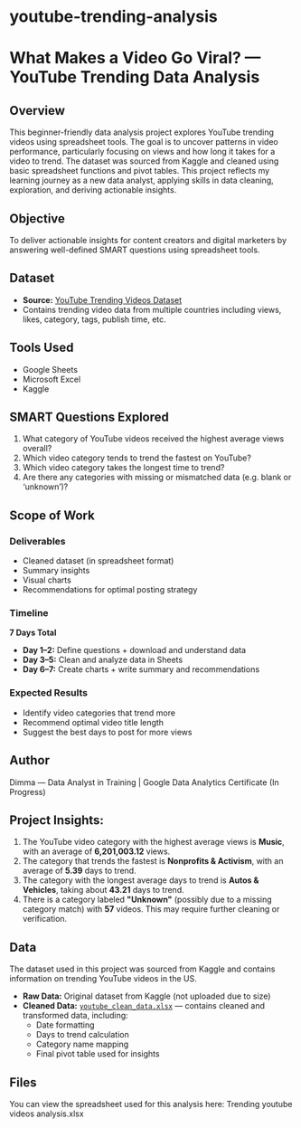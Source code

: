 # youtube-trending-analysis
# What Makes a Video Go Viral? — YouTube Trending Data Analysis

## Overview
This beginner-friendly data analysis project explores YouTube trending videos using spreadsheet tools. The goal is to uncover patterns in video performance, particularly focusing on views and how long it takes for a video to trend. The dataset was sourced from Kaggle and cleaned using basic spreadsheet functions and pivot tables. This project reflects my learning journey as a new data analyst, applying skills in data cleaning, exploration, and deriving actionable insights.

## Objective
To deliver actionable insights for content creators and digital marketers by answering well-defined SMART questions using spreadsheet tools.

## Dataset
- **Source:** [YouTube Trending Videos Dataset](https://www.kaggle.com/datasets/datasnaek/youtube-new)
- Contains trending video data from multiple countries including views, likes, category, tags, publish time, etc.

## Tools Used
- Google Sheets
- Microsoft Excel
- Kaggle

## SMART Questions Explored
1. What category of YouTube videos received the highest average views overall?
2. Which video category tends to trend the fastest on YouTube?
3. Which video category takes the longest time to trend?
4. Are there any categories with missing or mismatched data (e.g. blank or ‘unknown’)?

## Scope of Work

### Deliverables
- Cleaned dataset (in spreadsheet format)
- Summary insights
- Visual charts
- Recommendations for optimal posting strategy

### Timeline
**7 Days Total**
- **Day 1–2:** Define questions + download and understand data
- **Day 3–5:** Clean and analyze data in Sheets
- **Day 6–7:** Create charts + write summary and recommendations

### Expected Results
- Identify video categories that trend more
- Recommend optimal video title length
- Suggest the best days to post for more views

## Author
Dimma — Data Analyst in Training | Google Data Analytics Certificate (In Progress)

## Project Insights:
1. The YouTube video category with the highest average views is **Music**, with an average of **6,201,003.12** views.
2. The category that trends the fastest is **Nonprofits & Activism**, with an average of **5.39** days to trend.
3. The category with the longest average days to trend is **Autos & Vehicles**, taking about **43.21** days to trend.
4. There is a category labeled **"Unknown"** (possibly due to a missing category match) with **57** videos. This may require further cleaning or verification.

## Data

The dataset used in this project was sourced from Kaggle and contains information on trending YouTube videos in the US.

- **Raw Data:** Original dataset from Kaggle (not uploaded due to size)
- **Cleaned Data:** [`youtube_clean_data.xlsx`](./youtube_clean_data.xlsx) — contains cleaned and transformed data, including:
  - Date formatting
  - Days to trend calculation
  - Category name mapping
  - Final pivot table used for insights

## Files

You can view the spreadsheet used for this analysis here:
Trending youtube videos analysis.xlsx


